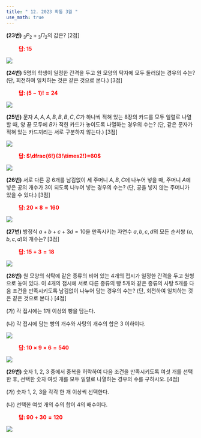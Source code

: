 ```yaml
---
title: " 12. 2023 확통 3월 "
use_math: true
---
```



**(23번)** ${_3}P{_2}+{_3}\Pi{_2}$의 값은? [2점]

**<span style="color: red;">$\qquad$답: $15$</span>**

<img src="/assets/Pasted image 20240326130022.png"/>

**(24번)** 5명의 학생이 일정한 간격을 두고 원 모양의 탁자에 모두 둘러앉는 경우의 수는? (단, 회전하여 일치하는 것은 같은 것으로 본다.) [3점]

**<span style="color: red;">$\qquad$답: $(5-1)!=24$</span>**

<img src="/assets/Pasted image 20240326130031.png"/>

**(25번)** 문자 $A, A, A, B, B, B, C, C$가 하나씩 적혀 있는 8장의 카드를 모두 일렬로 나열할 때, 양 끝 모두에 $B$가 적힌 카드가 놓이도록 나열하는 경우의 수는? (단, 같은 문자가 적혀 있는 카드끼리는 서로 구분하지 않는다.) [3점]

<img src="/assets/Pasted image 20240324090000.png"/>

**<span style="color: red;">$\qquad$답: $\dfrac{6!}{3!\times2!}=60$</span>**

<img src="/assets/Pasted image 20240326130045.png"/>

**(26번)** 서로 다른 공 6개를 남김없이 세 주머니 $A, B, C$에 나누어 넣을 때, 주머니 $A$에 넣은 공의 개수가 3이 되도록 나누어 넣는 경우의 수는? (단, 공을 넣지 않는 주머니가 있을 수 있다.) [3점]

**<span style="color: red;">$\qquad$답: $20\times8=160$</span>**

<img src="/assets/Pasted image 20240326130055.png"/>

**(27번)** 방정식 $a+b+c+3d=10$을 만족시키는 자연수 $a, b, c, d$의 모든 순서쌍 $(a, b, c, d)$의 개수는? [3점]

**<span style="color: red;">$\qquad$답: $15+3=18$</span>**

<img src="/assets/Pasted image 20240326130104.png"/>

**(28번)** 원 모양의 식탁에 같은 종류의 비어 있는 4개의 접시가 일정한 간격을 두고 원형으로 놓여 있다. 이 4개의 접시에 서로 다른 종류의 빵 5개와 같은 종류의 사탕 5개를 다음 조건을 만족시키도록 남김없이 나누어 담는 경우의 수는? (단, 회전하여 일치하는 것은 같은 것으로 본다.) [4점]

(가) 각 접시에는 1개 이상의 빵을 담는다.

(나) 각 접시에 담는 빵의 개수와 사탕의 개수의 합은 3 이하이다.

<img src="/assets/Pasted image 20240324090237.png"/>

**<span style="color: red;">$\qquad$답: $10\times9\times6=540$</span>**

<img src="/assets/Pasted image 20240326130122.png"/>

**(29번)** 숫자 1, 2, 3 중에서 중복을 허락하여 다음 조건을 만족시키도록 여섯 개를 선택한 후, 선택한 숫자 여섯 개를 모두 일렬로 나열하는 경우의 수를 구하시오. [4점]

(가) 숫자 1, 2, 3을 각각 한 개 이상씩 선택한다.

(나) 선택한 여섯 개의 수의 합이 4의 배수이다.

**<span style="color: red;">$\qquad$답: $90+30=120$</span>**

<img src="/assets/Pasted image 20240326130132.png"/>